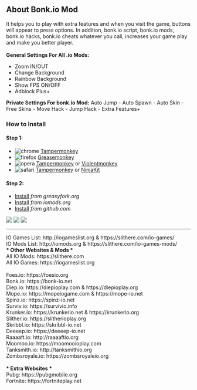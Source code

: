 <h2>About Bonk.io Mod</h2>
It helps you to play with extra features and when you visit the game, buttons will appear to press options. In addition, bonk.io script, bonk.io mods, bonk.io hacks, bonk.io cheats whatever you call, increases your game play and make you better player. 
</br></br>
<b>General Settings For All .io Mods:</b>
<ul><li>Zoom IN/OUT</li>
<li>Change Background</li>
<li>Rainbow Background</li>
<li>Show FPS ON/OFF</li>
<li>Adblock Plus+</li></ul>
<b>Private Settings For bonk.io Mod:</b>
Auto Jump - Auto Spawn - Auto Skin - Free Skins - Move Hack - Jump Hack - Extra Features+

<h3>How to Install</h3>
<h4>Step 1:</h4>
<ul>
 	<li><img src="https://iomods.org/mods/chrome.png" alt="chrome" /> <a href="https://chrome.google.com/webstore/detail/tampermonkey/dhdgffkkebhmkfjojejmpbldmpobfkfo">Tampermonkey</a></li>
 	<li><img src="https://iomods.org/mods/firefox.png" alt="firefox" /> <a href="https://addons.mozilla.org/firefox/addon/greasemonkey/">Greasemonkey</a></li>
 	<li><img src="https://iomods.org/mods/opera.png" alt="opera" /> <a href="https://addons.opera.com/extensions/details/tampermonkey-beta/">Tampermonkey</a> or <a href="https://addons.opera.com/extensions/details/violent-monkey/">Violentmonkey</a></li>
 	<li><img src="https://iomods.org/mods/safari.png" alt="safari" /> <a href="https://safari.tampermonkey.net/tampermonkey.safariextz">Tampermonkey</a> or <a href="https://github.com/os0x/NinjaKit">NinjaKit</a></li>
</ul>

<h4>Step 2:</h4>
<ul><li><a href="https://greasyfork.org/scripts/383991-bonk-io-jump-hack-bonkio-hacks-best-bonk-cheat-2019/code/Bonkio%20Jump%20HACK%20-%20Bonkio%20Hacks%20-%20Best%20Bonk%20Cheat%202019.user.js">Install</a> <em>from greasyfork.org</em></li>
<li><a href="https://iomods.org/mods/bonkio.user.js">Install</a> <em>from iomods.org</em></li>
<li><a href="https://github.com/MrCoderN/bonk.io-2019-hacks-cheats-mods/raw/master/bonkiohack.user.js">Install</a> <em>from github.com</em></li></ul>

<a href="https://instagram.com/aecicekdagi" target="_blank"><img src="https://iomods.org/mods/instagram.jpg"></a> <a href="https://www.youtube.com/c/pignuts" target="_blank"><img src="https://iomods.org/mods/youtube.jpg"></a> <a href="https://facebook.com/slitherecom" target="_blank"><img src="https://iomods.org/mods/facebook.jpg"></a>
<hr>
IO Games List: http://iogameslist.org & https://slithere.com/io-games/</br>
IO Mods List: http://iomods.org & https://slithere.com/io-games-mods/</br>
<b>* Other Websites & Mods *</b></br>
All IO Mods: https://slithere.com</br>
All IO Games: https://iogameslist.org
</br></br>
Foes.io: https://foesio.org</br>
Bonk.io: https://bonk-io.net</br>
Diep.io: https://diepioplay.com & https://diepioplay.org</br>
Mope.io: https://mopeiogame.com & https://mope-io.net</br>
Spinz.io: https://spinz-io.net</br>
Surviv.io: https://survivio.info</br>
Krunker.io: https://krunkerio.net & https://krunkerio.org</br>
Slither.io: https://slitherioplay.org</br>
Skribbl.io: https://skribbl-io.net</br>
Deeeep.io: https://deeeep-io.net</br>
Raaaaft.io: http://raaaaftio.org</br>
Moomoo.io: https://moomooioplay.com</br>
Tanksmith.io: http://tanksmithio.org</br>
Zombsroyale.io: https://zombsroyaleio.org
</br></br>
<b>* Extra Websites *</b></br>
Pubg: https://pubgmobile.org</br>
Fortnite: https://fortniteplay.net

